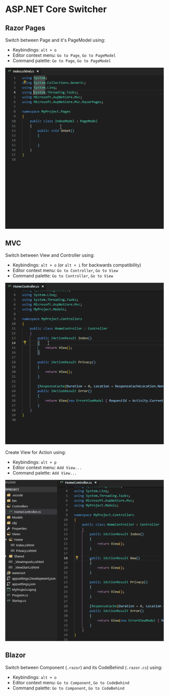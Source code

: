 # ASP.NET Core Switcher

## Razor Pages

Switch between Page and it's PageModel using:
- Keybindings: `alt + o`
- Editor context menu: `Go to Page`, `Go to PageModel`
- Command palette: `Go to Page`, `Go to PageModel`

![Razor Pages Example](img/razor-pages.gif)

## MVC

Switch between View and Controller using:
- Keybindings: `alt + o` (or `alt + i` for backwards compatibility)
- Editor context menu: `Go to Controller`, `Go to View`
- Command palette: `Go to Controller`, `Go to View`

![MVC Switch Example](img/mvc-switch.gif)

Create View for Action using:
- Keybindings: `alt + p`
- Editor context menu: `Add View...`
- Command palette: `Add View...`

![MVC Add View Example](img/mvc-add-view.gif)

## Blazor

Switch between Component (`.razor`) and its CodeBehind (`.razor.cs`) using:
- Keybindings: `alt + o`
- Editor context menu: `Go to Component`, `Go to CodeBehind`
- Command palette: `Go to Component`, `Go to CodeBehind`